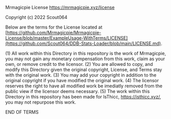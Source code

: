 Mrmagicpie License
https://mrmagicpie.xyz/license

Copyright (c) 2022 Scout064

Below are the terms for the License located at [https://github.com/Mrmagicpie/Mrmagicpie-License/blob/master/ExampleUsage-WithTerms/LICENSE](https://github.com/Scout064/DDB-Stats-Loader/blob/main/LICENSE.md). 
 
(1) All work within this Directory in this repository is the work of Mrmagicpie, you may not gain any monetary compensation from this work, claim as your own, or remove credit to the licensor.
(2) You are allowed to copy, and modify this Directory given the original copyright, License, and Terms stay with the original work.
(3) You may add your copyright in addition to the original copyright if you have modified the original work.
(4) The licensor reserves the right to have all modified work be imediatly removed from the public view if the licensor deems necessary. 
(5) The work within this Directory in this repository has been made for IsThicc, https://isthicc.xyz/, you may not repurpose this work.

END OF TERMS
